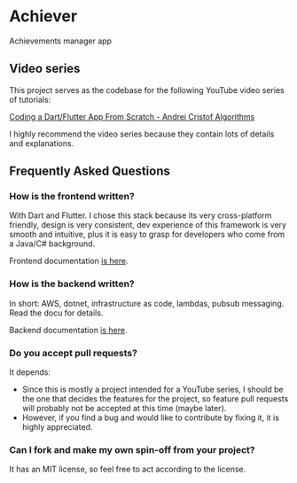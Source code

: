 # Achiever

Achievements manager app

## Video series

This project serves as the codebase for the following YouTube video series of tutorials:

[Coding a Dart/Flutter App From Scratch - Andrei Cristof Algorithms](https://www.youtube.com/watch?v=OFb__ONg1yA&list=PLbplhpZxHi4u6--mF7bhK86EaLXutqJjq)

I highly recommend the video series because they contain lots of details and explanations.

## Frequently Asked Questions

### How is the frontend written?

With Dart and Flutter. I chose this stack because its very cross-platform friendly, design is very consistent, dev experience of this framework is very smooth and intuitive, plus it is easy to grasp for developers who come from a Java/C# background.

Frontend documentation [is here](./frontend/README.md).

### How is the backend written?

In short: AWS, dotnet, infrastructure as code, lambdas, pubsub messaging. Read the docu for details.

Backend documentation [is here](./backend/README.md).

### Do you accept pull requests?

It depends:

- Since this is mostly a project intended for a YouTube series, I should be the one that decides the features for the project, so feature pull requests will probably not be accepted at this time (maybe later).
- However, if you find a bug and would like to contribute by fixing it, it is highly appreciated.

### Can I fork and make my own spin-off from your project?

It has an MIT license, so feel free to act according to the license.

